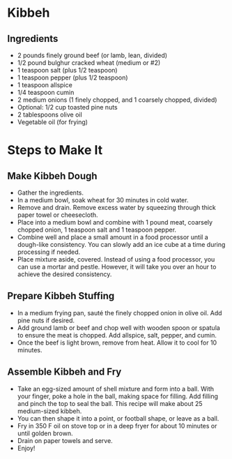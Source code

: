 # Kibbeh

## Ingredients
* 2 pounds finely ground beef (or lamb, lean, divided)
* 1/2 pound bulghur cracked wheat (medium or #2)
* 1 teaspoon salt (plus 1/2 teaspoon)
* 1 teaspoon pepper (plus 1/2 teaspoon)
* 1 teaspoon allspice
* 1/4 teaspoon cumin
* 2 medium onions (1 finely chopped, and 1 coarsely chopped, divided)
* Optional: 1/2 cup toasted pine nuts
* 2 tablespoons olive oil
* Vegetable oil (for frying)

# Steps to Make It

## Make Kibbeh Dough
* Gather the ingredients.
* In a medium bowl, soak wheat for 30 minutes in cold water.
* Remove and drain. Remove excess water by squeezing through thick paper towel or cheesecloth.
* Place into a medium bowl and combine with 1 pound meat, coarsely chopped onion, 1 teaspoon salt and 1 teaspoon pepper.
* Combine well and place a small amount in a food processor until a dough-like consistency. You can slowly add an ice cube at a time during processing if needed.
* Place mixture aside, covered. Instead of using a food processor, you can use a mortar and pestle. However, it will take you over an hour to achieve the desired consistency.

## Prepare Kibbeh Stuffing
* In a medium frying pan, sauté the finely chopped onion in olive oil. Add pine nuts if desired.
* Add ground lamb or beef and chop well with wooden spoon or spatula to ensure the meat is chopped. Add allspice, salt, pepper, and cumin.
* Once the beef is light brown, remove from heat. Allow it to cool for 10 minutes.

## Assemble Kibbeh and Fry
* Take an egg-sized amount of shell mixture and form into a ball. With your finger, poke a hole in the ball, making space for filling. Add filling and pinch the top to seal the ball. This recipe will make about 25 medium-sized kibbeh.
* You can then shape it into a point, or football shape, or leave as a ball.
* Fry in 350 F oil on stove top or in a deep fryer for about 10 minutes or until golden brown.
* Drain on paper towels and serve.
* Enjoy!

